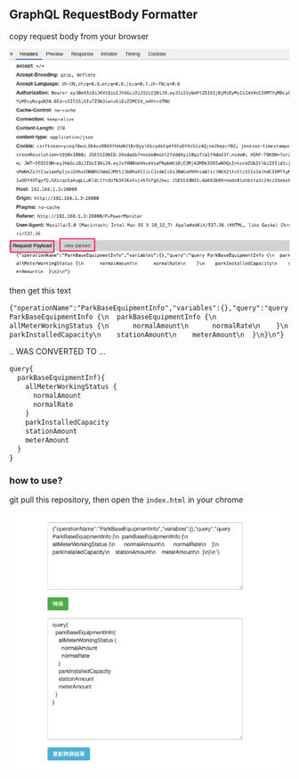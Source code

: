 ## GraphQL RequestBody Formatter

copy request body from your browser

![](https://github.com/codeliuyang/graphql-requestbody-formatter/blob/master/Jietu20210512-133712.jpg)

then get this text

```
{"operationName":"ParkBaseEquipmentInfo","variables":{},"query":"query ParkBaseEquipmentInfo {\n  parkBaseEquipmentInfo {\n    allMeterWorkingStatus {\n      normalAmount\n      normalRate\n    }\n    parkInstalledCapacity\n    stationAmount\n    meterAmount\n  }\n}\n"}
```

.. WAS CONVERTED TO ...

```
query{
  parkBaseEquipmentInf){
    allMeterWorkingStatus {
      normalAmount
      normalRate
    }
    parkInstalledCapacity
    stationAmount
    meterAmount
  }
}
```

### how to use?

git pull this repository, then open the ```index.html``` in your chrome

![](https://github.com/codeliuyang/graphql-requestbody-formatter/blob/master/Jietu20210512-132244.jpg)
